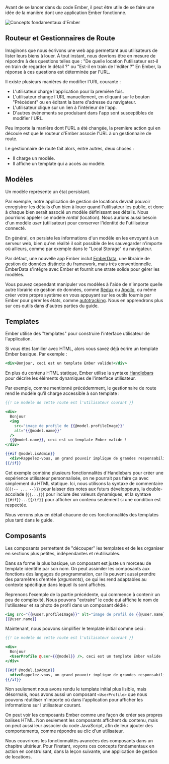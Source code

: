Avant de se lancer dans du code Ember, il peut être utile de se faire une idée de la manière dont une application Ember fonctionne.

![Concepts fondamentaux d'Ember](/images/ember-core-concepts/ember-core-concepts.svg)

## Routeur et Gestionnaires de Route

Imaginons que nous écrivons une web app permettant aux utilisateurs de lister leurs biens à louer. À tout instant, nous devrions être en mesure de répondre à des questions telles que : "De quelle location l'utilisateur est-il en train de regarder le détail ?" ou "Est-il en train de l'éditer ?" En Ember, la réponse à ces questions est déterminée par l'URL.

Il existe plusieurs manières de modifier l'URL courante :

- L'utilisateur charge l'application pour la première fois.
- L'utilisateur change l'URL manuellement, en cliquant sur le bouton "Précédent" ou en éditant la barre d'adresse du navigateur.
- L'utilisateur clique sur un lien à l'intérieur de l'app.
- D'autres événements se produisant dans l'app sont susceptibles de modifier l'URL.

Peu importe la manière dont l'URL a été changée, la première action qui en découle est que le routeur d'Ember associe l'URL à un gestionnaire de route.

Le gestionnaire de route fait alors, entre autres, deux choses :

- Il charge un modèle.
- Il affiche un template qui a accès au modèle.

## Modèles

Un modèle représente un état persistant.

Par exemple, notre application de gestion de locations devrait pouvoir enregistrer les détails d'un bien à louer quand l'utilisateur les publie, et donc à chaque bien serait associé un modèle définissant ses détails. Nous pourrions appeler ce modèle _rental_ (location). Nous aurions aussi besoin d'un modèle _user_ (utilisateur) pour conserver l'identité de l'utilisateur connecté.

En général, on persiste les informations d'un modèle en les envoyant à un serveur web, bien qu'en réalité il soit possible de les sauvegarder n'importe où ailleurs, comme par exemple dans le "Local Storage" du navigateur.

Par défaut, une nouvelle app Ember inclut [EmberData](../../models/), une librairie de gestion de données distincte du framework, mais très conventionnelle. EmberData s'intègre avec Ember et fournit une strate solide pour gérer les modèles.

Vous pouvez cependant manipuler vos modèles à l'aide de n'importe quelle autre librairie de gestion de données, comme [Redux](https://github.com/ember-redux/ember-redux) ou
[Apollo](https://github.com/ember-graphql/ember-apollo-client), ou même créer votre propre système en vous appuyant sur les outils fournis par Ember pour gérer les états, comme [autotracking](../../components/component-state-and-actions/). Nous en apprendrons plus sur ces outils dans d'autres parties du guide.

## Templates

Ember utilise des "templates" pour construire l'interface utilisateur de l'application.

Si vous êtes familier avec HTML, alors vous savez déjà écrire un template Ember basique. Par exemple :

```handlebars {data-filename="app/templates/welcome.hbs"}
<div>Bonjour, ceci est un template Ember valide!</div>
```

En plus du contenu HTML statique, Ember utilise la syntaxe [Handlebars](http://handlebarsjs.com) pour décrire les éléments dynamiques de l'interface utilisateur.

Par exemple, comme mentionné précédemment, le gestionnaire de route rend le modèle qu'il charge accessible à son template :

```handlebars {data-filename="app/templates/welcome.hbs"}
{{! Le modèle de cette route est l'utilisateur courant }}

<div>
  Bonjour
  <img
    src="image de profile de {{@model.profileImage}}"
    alt="{{@model.name}}"
  />
  {{@model.name}}, ceci est un template Ember valide !
</div>

{{#if @model.isAdmin}}
  <div>Rappelez-vous, un grand pouvoir implique de grandes responsabilités!</div>
{{/if}}
```

Cet exemple combine plusieurs fonctionnalités d'Handlebars pour créer une expérience utilisateur personnalisée, on ne pourrait pas faire ça avec simplement du HTML statique.
Ici, nous utilisons la syntaxe de commentaire (`{{!-- ... --}}`) pour laisser des notes aux futurs développeurs, la double-accolade (`{{...}}`) pour inclure des valeurs dynamiques, et la syntaxe `{{#if}}...{{/if}}` pour afficher un contenu seulement si une condition est respectée.

Nous verrons plus en détail chacune de ces fonctionnalités des templates plus tard dans le guide.

## Composants

Les composants permettent de "découper" les templates et de les organiser en sections plus petites, indépendantes et réutilisables.

Dans sa forme la plus basique, un composant est juste un morceau de template identifié par son nom. On peut assimiler les composants aux fonctions des langages de programmation, car ils peuvent aussi prendre des paramètres d'entrée (_arguments_), ce qui les rend adaptables au contexte spécifique dans lequel ils sont affichés.

Reprenons l'exemple de la partie précédente, qui commence à contenir un peu de complexité. Nous pouvons "extraire" le code qui affiche le nom de l'utilisateur et sa photo de profil dans un composant dédié :

```handlebars {data-filename="app/components/user-profile.hbs"}
<img src="{{@user.profileImage}}" alt="image de profil de {{@user.name}}" />
{{@user.name}}
```

Maintenant, nous pouvons simplifier le template initial comme ceci :

```handlebars {data-filename="app/templates/welcome.hbs"}
{{! Le modèle de cette route est l'utilisateur courant }}

<div>
  Bonjour
  <UserProfile @user={{@model}} />, ceci est un template Ember valide !
</div>

{{#if @model.isAdmin}}
  <div>Rappelez-vous, un grand pouvoir implique de grandes responsabilités!</div>
{{/if}}
```

Non seulement nous avons rendu le template initial plus lisible, mais désormais, nous avons aussi un composant `<UserProfile>` que nous pouvons réutiliser n'importe où dans l'application pour afficher les informations sur l'utilisateur courant.

On peut voir les composants Ember comme une façon de créer ses propres balises HTML. Non seulement les composants affichent du contenu, mais on peut aussi leur associer du code JavaScript, afin de leur ajouter des comportements, comme répondre au clic d'un utilisateur.

Nous couvrirons les fonctionnalités avancées des composants dans un chapitre ultérieur. Pour l'instant, voyons ces concepts fondamentaux en action en construisant, dans la leçon suivante, une application de gestion de locations.
